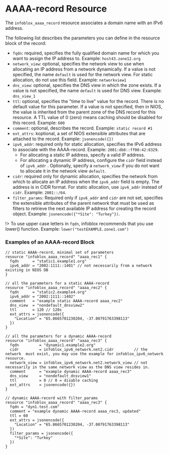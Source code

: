 # AAAA-record Resource

The `infoblox_aaaa_record` resource associates a domain name with an IPv6 address.

The following list describes the parameters you can define in the resource block of the record:

* `fqdn`: required, specifies the fully qualified domain name for which you want to assign the IP address to. Example: `host43.zone12.org`
* `network_view`: optional, specifies the network view to use when allocating an IP address from a network dynamically. If a value is not specified, the name `default` is used for the network view. For static allocation, do not use this field. Example: `networkview1`
* `dns_view`: optional, specifies the DNS view in which the zone exists. If a value is not specified, the name `default` is used for DNS view. Example: `dns_view_1`
* `ttl`: optional, specifies the "time to live" value for the record. There is no default value for this parameter. If a value is not specified, then in NIOS, the value is inherited from the parent zone of the DNS record for this resource. A TTL value of 0 (zero) means caching should be disabled for this record. Example: `600`
* `comment`: optional, describes the record. Example: `static record #1`
* `ext_attrs`: koptional, a set of NIOS extensible attributes that are attached to the record. Example: `jsonencode({})`
* `ipv6_addr`: required only for static allocation, specifies the IPv6 address to associate with the AAAA-record. Example: `2001:db8::ff00:42:8329`.
  * For allocating a static IP address, specify a valid IP address.
  * For allocating a dynamic IP address, configure the `cidr` field instead of `ipv6_addr` . Optionally, specify a `network_view` if you do not want to allocate it in the network view `default`.
* `cidr`: required only for dynamic allocation, specifies the network from which to allocate an IP address when the `ipv6_addr` field is empty. The address is in CIDR format. For static allocation, use `ipv6_addr` instead of `cidr`. Example: `2001::/64`.
* `filter_params`: Required only if `ipv6_addr` and `cidr` are not set, specifies the extensible attributes of the parent network that must be used as filters to retrieve the next available IP address for creating the record object. Example: `jsonencode({"*Site": "Turkey"})`.

!> To use upper case letters in `fqdn`, infoblox recommends that you use lower() function. Example: `lower("testEXAMPLE.zone1.com")`

### Examples of an AAAA-record Block

```hcl
// static AAAA-record, minimal set of parameters
resource "infoblox_aaaa_record" "aaaa_rec1" {
  fqdn      = "static1.example1.org"
  ipv6_addr = "2002:1111::1401" // not necessarily from a network existing in NIOS DB
}

// all the parameters for a static AAAA-record
resource "infoblox_aaaa_record" "aaaa_rec2" {
  fqdn      = "static2.example4.org"
  ipv6_addr = "2002:1111::1402"
  comment   = "example static AAAA-record aaaa_rec2"
  dns_view  = "nondefault_dnsview2"
  ttl       = 120 // 120s
  ext_attrs = jsonencode({
    "Location" = "65.8665701230204, -37.00791763398113"
  })
}

// all the parameters for a dynamic AAAA-record
resource "infoblox_aaaa_record" "aaaa_rec3" {
  fqdn         = "dynamic1.example2.org"
  cidr         = infoblox_ipv6_network.net2.cidr         // the network  must exist, you may use the example for infoblox_ipv6_network resource.
  network_view = infoblox_ipv6_network.net2.network_view // not necessarily in the same network view as the DNS view resides in.
  comment      = "example dynamic AAAA-record aaaa_rec3"
  dns_view     = "nondefault_dnsview1"
  ttl          = 0 // 0 = disable caching
  ext_attrs    = jsonencode({})
}

// dynamic AAAA-record with filter_params
resource "infoblox_aaaa_record" "aaaa_rec3" {
  fqdn = "dyn1.test.com"
  comment = "example dynamic AAAA-record aaaa_rec3, updated"
  ttl = 60
  ext_attrs = jsonencode({
    "Location" = "65.8665701230204, -37.00791763398113"
  })
  filter_params = jsonencode({
    "*Site": "Turkey"
  })
}
```
